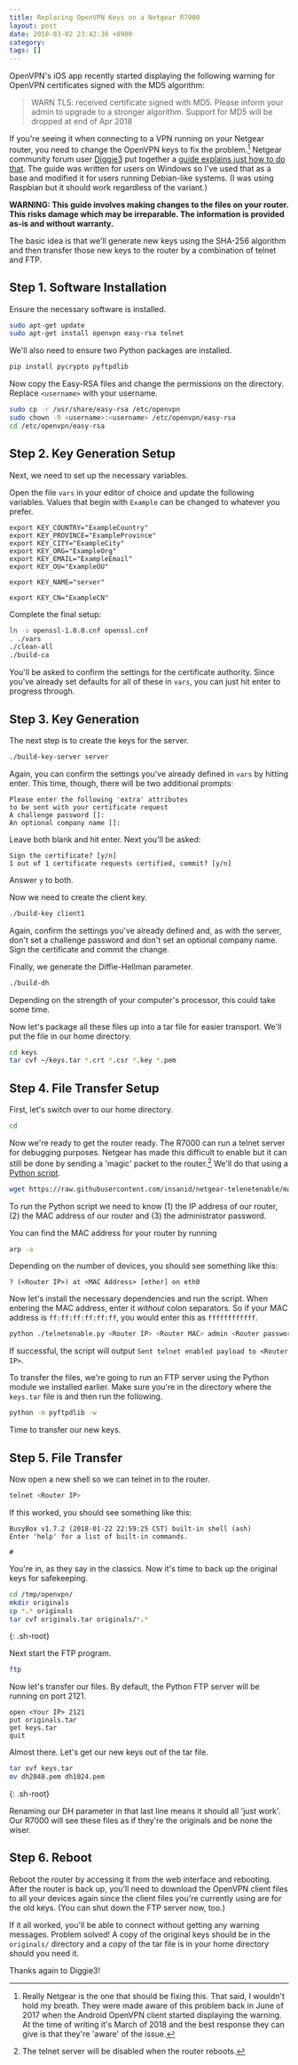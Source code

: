 ```yaml
---
title: Replacing OpenVPN Keys on a Netgear R7000
layout: post
date: 2018-03-02 23:42:38 +0900
category:
tags: []
---
```


OpenVPN's iOS app recently started displaying the following warning for OpenVPN certificates signed with the MD5 algorithm:

> WARN TLS: received certificate signed with MD5.
> Please inform your admin to upgrade to a
> stronger algorithm. Support for MD5 will be
> dropped at end of Apr 2018

If you're seeing it when connecting to a VPN running on your Netgear router, you need to change the OpenVPN keys to fix the problem.[^1] Netgear community forum user [Diggie3][dpp] put together a [guide explains just how to do that][drg]. The guide was written for users on Windows so I've used that as a base and modified it for users running Debian-like systems. (I was using Raspbian but it should work regardless of the variant.)

[dpp]: https://community.netgear.com/t5/user/viewprofilepage/user-id/187168

[drg]: https://community.netgear.com/t5/Nighthawk-WiFi-Routers/Netgear-R7000-and-OpenVPN-for-Android-App/m-p/1515771#M84921

**WARNING: This guide involves making changes to the files on your router. This risks damage which may be irreparable. The information is provided as-is and without warranty.**

The basic idea is that we'll generate new keys using the SHA-256 algorithm and then transfer those new keys to the router by a combination of telnet and FTP.

## Step 1. Software Installation

Ensure the necessary software is installed.

```sh
sudo apt-get update
sudo apt-get install openvpn easy-rsa telnet
```

We'll also need to ensure two Python packages are installed.

```sh
pip install pycrypto pyftpdlib
```

Now copy the Easy-RSA files and change the permissions on the directory. Replace `<username>` with your username.

```sh
sudo cp -r /usr/share/easy-rsa /etc/openvpn
sudo chown -R <username>:<username> /etc/openvpn/easy-rsa
cd /etc/openvpn/easy-rsa
```

## Step 2. Key Generation Setup

Next, we need to set up the necessary variables.

Open the file `vars` in your editor of choice and update the following variables. Values that begin with `Example` can be changed to whatever you prefer.

```
export KEY_COUNTRY="ExampleCountry"
export KEY_PROVINCE="ExampleProvince"
export KEY_CITY="ExampleCity"
export KEY_ORG="ExampleOrg"
export KEY_EMAIL="ExampleEmail"
export KEY_OU="ExampleOU"

export KEY_NAME="server"

export KEY_CN="ExampleCN"
```

Complete the final setup:

```sh
ln -s openssl-1.0.0.cnf openssl.cnf
. ./vars
./clean-all
./build-ca
```

You'll be asked to confirm the settings for the certificate authority. Since you've already set defaults for all of these in `vars`, you can just hit enter to progress through.

## Step 3. Key Generation

The next step is to create the keys for the server.

```sh
./build-key-server server
```

Again, you can confirm the settings you've already defined in `vars` by hitting enter. This time, though, there will be two additional prompts:

```
Please enter the following 'extra' attributes
to be sent with your certificate request
A challenge password []:
An optional company name []:
```

Leave both blank and hit enter. Next you'll be asked:

```
Sign the certificate? [y/n]
1 out of 1 certificate requests certified, commit? [y/n]
```

Answer `y` to both.

Now we need to create the client key.

```sh
./build-key client1
```

Again, confirm the settings you've already defined and, as with the server, don't set a challenge password and don't set an optional company name. Sign the certificate and commit the change.

Finally, we generate the Diffie-Hellman parameter.

```sh
./build-dh
```

Depending on the strength of your computer's processor, this could take some time.

Now let's package all these files up into a tar file for easier transport. We'll put the file in our home directory.

```sh
cd keys
tar cvf ~/keys.tar *.crt *.csr *.key *.pem
```


## Step 4. File Transfer Setup

First, let's switch over to our home directory.

```sh
cd
```

Now we're ready to get the router ready. The R7000 can run a telnet server for debugging purposes. Netgear has made this difficult to enable but it can still be done by sending a 'magic' packet to the router.[^2] We'll do that using a [Python script][ghs].

[ghs]: https://github.com/insanid/netgear-telenetenable

```sh
wget https://raw.githubusercontent.com/insanid/netgear-telenetenable/master/telnetenable.py
```

To run the Python script we need to know (1) the IP address of our router, (2) the MAC address of our router and (3) the administrator password.

You can find the MAC address for your router by running

```sh
arp -a
```

Depending on the number of devices, you should see something like this:

```
? (<Router IP>) at <MAC Address> [ether] on eth0
```

Now let's install the necessary dependencies and run the script. When entering the MAC address, enter it _without_ colon separators. So if your MAC address is `ff:ff:ff:ff:ff:ff`, you would enter this as `ffffffffffff`.

```sh
python ./telnetenable.py <Router IP> <Router MAC> admin <Router password>
```

If successful, the script will output `Sent telnet enabled payload to <Router IP>`.

To transfer the files, we're going to run an FTP server using the Python module we installed earlier. Make sure you're in the directory where the `keys.tar` file is and then run the following.

```sh
python -m pyftpdlib -w
```

Time to transfer our new keys.

## Step 5. File Transfer

Now open a new shell so we can telnet in to the router.

```sh
telnet <Router IP>
```

If this worked, you should see something like this:

```
BusyBox v1.7.2 (2018-01-22 22:59:25 CST) built-in shell (ash)
Enter 'help' for a list of built-in commands.

#
```

You're in, as they say in the classics. Now it's time to back up the original keys for safekeeping.

```sh
cd /tmp/openvpn/
mkdir originals
cp *.* originals
tar cvf originals.tar originals/*.*
```
{: .sh-root}

Next start the FTP program.

```sh
ftp
```

Now let's transfer our files. By default, the Python FTP server will be running on port 2121.

```ftp
open <Your IP> 2121
put originals.tar
get keys.tar
quit
```

Almost there. Let's get our new keys out of the tar file.

```sh
tar xvf keys.tar
mv dh2048.pem dh1024.pem
```
{: .sh-root}

Renaming our DH parameter in that last line means it should all 'just work'. Our R7000 will see these files as if they're the originals and be none the wiser.

## Step 6. Reboot

Reboot the router by accessing it from the web interface and rebooting. After the router is back up, you'll need to download the OpenVPN client files to all your devices again since the client files you're currently using are for the old keys. (You can shut down the FTP server now, too.)

If it all worked, you'll be able to connect without getting any warning messages. Problem solved! A copy of the original keys should be in the `originals/` directory and a copy of the tar file is in your home directory should you need it.

Thanks again to Diggie3!

[^1]: Really Netgear is the one that should be fixing this. That said, I wouldn't hold my breath. They were made aware of this problem back in June of 2017 when the Android OpenVPN client started displaying the warning. At the time of writing it's March of 2018 and the best response they can give is that they're 'aware' of the issue.

[^2]: The telnet server will be disabled when the router reboots.
